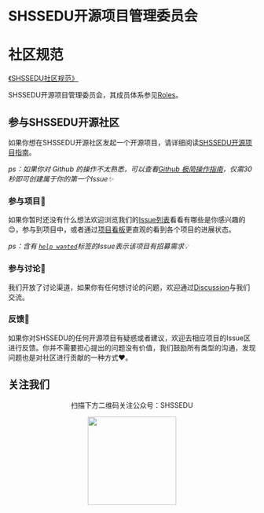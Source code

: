 # SHSSEDU开源项目管理委员会

# 社区规范
[《SHSSEDU社区规范》](https://srs.comein.cn/static/web/viewer.html?file=https://gcore.jsdelivr.net/gh/SHSSEDU/SHSSEDU@main/%E7%A4%BE%E5%8C%BA%E8%A7%84%E8%8C%83.pdf)

SHSSEDU开源项目管理委员会，其成员体系参见[Roles](https://github.com/SHSSEDU/SHSSEDU/blob/main/ROLES.md)。


## 参与SHSSEDU开源社区

如果你想在SHSSEDU开源社区发起一个开源项目，请详细阅读[SHSSEDU开源项目指南](https://github.com/SHSSEDU/SHSSEDU/blob/main/GUIDE.md)。

*ps：如果你对 Github 的操作不太熟悉，可以查看[Github 极简操作指南](https://github.com/SHSSEDU/SHSSEDU/blob/main/GITHUB.md)，仅需30秒即可创建属于你的第一个Issue✨*

### 参与项目💓

如果你暂时还没有什么想法欢迎浏览我们的[Issue列表](https://github.com/SHSSEDU/SHSSEDU/issues)看看有哪些是你感兴趣的😊，参与到项目中，或者通过[项目看板](https://github.com/orgs/SHSSEDU/projects/1?fullscreen=true)更直观的看到各个项目的进展状态。

*ps：含有 [`help wanted`](https://github.com/SHSSEDU/SHSSEDU/issues?q=is%3Aissue+is%3Aopen+label%3A%22help+wanted%22)标签的Issue表示该项目有招募需求💡*

### 参与讨论💬

我们开放了讨论渠道，如果你有任何想讨论的问题，欢迎通过[Discussion](https://github.com/SHSSEDU/SHSSEDU/discussions)与我们交流。

### 反馈🐛

如果你对SHSSEDU的任何开源项目有疑惑或者建议，欢迎去相应项目的Issue区进行反馈。你并不需要担心提出的问题没有价值，我们鼓励所有类型的沟通，发现问题也是对社区进行贡献的一种方式❤️。

## 关注我们

<div align=center>
<p>扫描下方二维码关注公众号：SHSSEDU</p>
<img src="https://s2.loli.net/2023/07/15/Sfzb9TtlUsEiKew.jpg" width = "180" height = "180">
</div>
